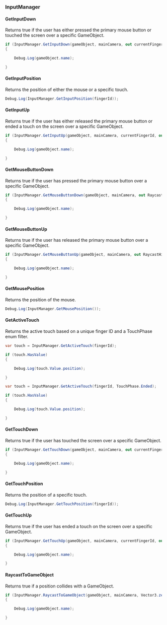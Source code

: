 ### InputManager

#### GetInputDown

Returns true if the user has either pressed the primary mouse button or touched the screen over a specific GameObject.

```csharp
if (InputManager.GetInputDown(gameObject, mainCamera, out currentFingerId, out RaycastHit2D hit))
{

    Debug.Log(gameObject.name);

}
```

#### GetInputPosition

Returns the position of either the mouse or a specific touch.

```csharp
Debug.Log(InputManager.GetInputPosition(fingerId));
```

#### GetInputUp

Returns true if the user has either released the primary mouse button or ended a touch on the screen over a specific GameObject.

```csharp
if (InputManager.GetInputUp(gameObject, mainCamera, currentFingerId, out RaycastHit2D hit))
{

    Debug.Log(gameObject.name);

}
```

#### GetMouseButtonDown

Returns true if the user has pressed the primary mouse button over a specific GameObject.

```csharp
if (InputManager.GetMouseButtonDown(gameObject, mainCamera, out RaycastHit2D hit))
{

    Debug.Log(gameObject.name);

}
```

#### GetMouseButtonUp

Returns true if the user has released the primary mouse button over a specific GameObject.

```csharp
if (InputManager.GetMouseButtonUp(gameObject, mainCamera, out RaycastHit2D hit))
{

    Debug.Log(gameObject.name);

}
```

#### GetMousePosition

Returns the position of the mouse.

```csharp
Debug.Log(InputManager.GetMousePosition());
```

#### GetActiveTouch

Returns the active touch based on a unique finger ID and a TouchPhase enum filter.

```csharp
var touch = InputManager.GetActiveTouch(fingerId);

if (touch.HasValue)
{

    Debug.Log(touch.Value.position);

}
```

```csharp
var touch = InputManager.GetActiveTouch(fingerId, TouchPhase.Ended);

if (touch.HasValue)
{

    Debug.Log(touch.Value.position);

}
```

#### GetTouchDown

Returns true if the user has touched the screen over a specific GameObject.

```csharp
if (InputManager.GetTouchDown(gameObject, mainCamera, out currentFingerId, out RaycastHit2D hit))
{

    Debug.Log(gameObject.name);

}
```

#### GetTouchPosition

Returns the position of a specific touch.

```csharp
Debug.Log(InputManager.GetTouchPosition(fingerId));
```

#### GetTouchUp

Returns true if the user has ended a touch on the screen over a specific GameObject.

```csharp
if (InputManager.GetTouchUp(gameObject, mainCamera, currentFingerId, out RaycastHit2D hit))
{

    Debug.Log(gameObject.name);

}
```

#### RaycastToGameObject

Returns true if a position collides with a GameObject.

```csharp
if (InputManager.RaycastToGameObject(gameObject, mainCamera, Vector3.zero, out hit))
{

    Debug.Log(gameObject.name);

}
```
